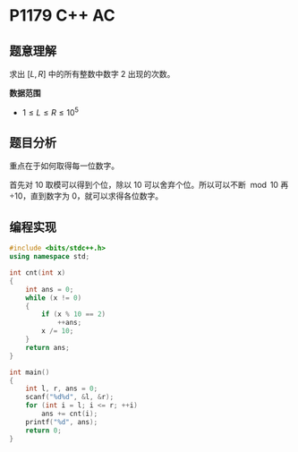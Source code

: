 # P1179 C++ AC

## 题意理解

求出 $[L, R]$ 中的所有整数中数字 $2$ 出现的次数。

**数据范围**

- $1 \leqslant L \leqslant R \leqslant 10^5$

## 题目分析

重点在于如何取得每一位数字。

首先对 $10$ 取模可以得到个位，除以 $10$ 可以舍弃个位。所以可以不断 $\bmod 10$ 再 $\div 10$，直到数字为 $0$，就可以求得各位数字。

## 编程实现

```cpp
#include <bits/stdc++.h>
using namespace std;

int cnt(int x)
{
    int ans = 0;
    while (x != 0)
    {
        if (x % 10 == 2)
            ++ans;
        x /= 10;
    }
    return ans;
}

int main()
{
    int l, r, ans = 0;
    scanf("%d%d", &l, &r);
    for (int i = l; i <= r; ++i)
        ans += cnt(i);
    printf("%d", ans);
    return 0;
}
```